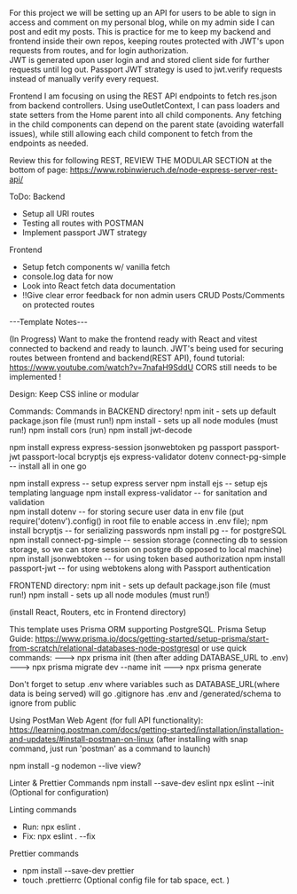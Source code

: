 For this project we will be setting up an API for users to be able to sign in access and comment on my personal blog, while on my admin side I can post and edit my posts. This is practice for me to keep my backend and frontend inside their own repos, keeping routes protected with JWT's upon requests from routes, and for login authorization.  
JWT is generated upon user login and and stored client side for further requests until log out. Passport JWT strategy is used to jwt.verify requests instead of manually verify every request. 

Frontend I am focusing on using the REST API endpoints to fetch res.json from backend controllers. Using useOutletContext, I can pass loaders and state setters from the Home parent into all child components. Any fetching in the child components can depend on the parent state (avoiding waterfall issues), while still allowing each child component to fetch from the endpoints as needed.

Review this for following REST, REVIEW THE MODULAR SECTION at the bottom of page:
https://www.robinwieruch.de/node-express-server-rest-api/


ToDo:
  Backend
  - Setup all URI routes
  - Testing all routes with POSTMAN
  - Implement passport JWT strategy
  
  Frontend
  - Setup fetch components w/ vanilla fetch
  - console.log data for now
  - Look into React fetch data documentation
  - !!Give clear error feedback for non admin users CRUD Posts/Comments on protected routes


---Template Notes---

(In Progress) Want to make the frontend ready with React and vitest connected to backend and ready to launch.
JWT's being used for securing routes between frontend and backend(REST API), found tutorial: https://www.youtube.com/watch?v=7nafaH9SddU  CORS still needs to be implemented !

Design: Keep CSS inline or modular

Commands:
Commands in BACKEND directory!
npm init - sets up default package.json file (must run!)
npm install - sets up all node modules (must run!)
npm install cors (run)
npm install jwt-decode

npm install express express-session jsonwebtoken pg passport passport-jwt passport-local bcryptjs ejs express-validator dotenv connect-pg-simple -- install all in one go

npm install express  -- setup express server
npm install ejs -- setup ejs templating language
npm install express-validator -- for sanitation and validation    
npm install dotenv -- for storing secure user data in env file   (put require('dotenv').config() in root file to enable access in .env file); 
npm install bcryptjs -- for serializing passwords
npm install pg -- for postgreSQL
npm install connect-pg-simple -- session storage (connecting db to session storage, so we can store session on postgre db opposed to local machine)
npm install jsonwebtoken -- for using token based authorization
npm install passport-jwt -- for using webtokens along with Passport authentication

FRONTEND directory:
npm init - sets up default package.json file (must run!)
npm install - sets up all node modules (must run!)

(install React, Routers, etc in Frontend directory)

This template uses Prisma ORM supporting PostgreSQL. 
Prisma Setup Guide: https://www.prisma.io/docs/getting-started/setup-prisma/start-from-scratch/relational-databases-node-postgresql 
or use quick commands: 
 ---> npx prisma init  (then after adding DATABASE_URL to .env)  ---> npx prisma migrate dev --name init  ---> npx prisma generate

Don't forget to setup .env where variables such as DATABASE_URL(where data is being served) will go
.gitignore has .env and /generated/schema to ignore from public 

Using PostMan Web Agent (for full API functionality): https://learning.postman.com/docs/getting-started/installation/installation-and-updates/#install-postman-on-linux   (after installing with snap command, just run 'postman' as a command to launch)

npm install -g nodemon --live view? 

Linter & Prettier Commands
npm install --save-dev eslint
npx eslint --init   (Optional for configuration)  

Linting commands
- Run: npx eslint .
- Fix: npx eslint . --fix

Prettier commands
- npm install --save-dev prettier
- touch .prettierrc  (Optional config file for tab space, ect. )